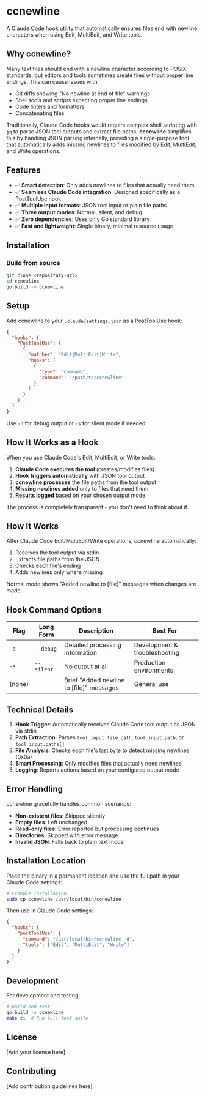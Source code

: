 # ccnewline

A Claude Code hook utility that automatically ensures files end with newline characters when using Edit, MultiEdit, and Write tools.

## Why ccnewline?

Many text files should end with a newline character according to POSIX standards, but editors and tools sometimes create files without proper line endings. This can cause issues with:

- Git diffs showing "No newline at end of file" warnings
- Shell tools and scripts expecting proper line endings
- Code linters and formatters
- Concatenating files

Traditionally, Claude Code hooks would require complex shell scripting with `jq` to parse JSON tool outputs and extract file paths. **ccnewline** simplifies this by handling JSON parsing internally, providing a single-purpose tool that automatically adds missing newlines to files modified by Edit, MultiEdit, and Write operations.

## Features

- ✅ **Smart detection**: Only adds newlines to files that actually need them
- ✅ **Seamless Claude Code integration**: Designed specifically as a PostToolUse hook
- ✅ **Multiple input formats**: JSON tool input or plain file paths
- ✅ **Three output modes**: Normal, silent, and debug
- ✅ **Zero dependencies**: Uses only Go standard library
- ✅ **Fast and lightweight**: Single binary, minimal resource usage

## Installation

### Build from source

```bash
git clone <repository-url>
cd ccnewline
go build -o ccnewline
```

## Setup

Add ccnewline to your `.claude/settings.json` as a PostToolUse hook:

```json
{
  "hooks": {
    "PostToolUse": [
      {
        "matcher": "Edit|MultiEdit|Write",
        "hooks": [
          {
            "type": "command",
            "command": "/path/to/ccnewline"
          }
        ]
      }
    ]
  }
}
```

Use `-d` for debug output or `-s` for silent mode if needed.

## How It Works as a Hook

When you use Claude Code's Edit, MultiEdit, or Write tools:

1. **Claude Code executes the tool** (creates/modifies files)
2. **Hook triggers automatically** with JSON tool output
3. **ccnewline processes** the file paths from the tool output
4. **Missing newlines added** only to files that need them
5. **Results logged** based on your chosen output mode

The process is completely transparent - you don't need to think about it.

## How It Works

After Claude Code Edit/MultiEdit/Write operations, ccnewline automatically:

1. Receives the tool output via stdin
2. Extracts file paths from the JSON
3. Checks each file's ending
4. Adds newlines only where missing

Normal mode shows "Added newline to [file]" messages when changes are made.

## Hook Command Options

| Flag | Long Form | Description | Best For |
|------|-----------|-------------|----------|
| `-d` | `--debug` | Detailed processing information | Development & troubleshooting |
| `-s` | `--silent` | No output at all | Production environments |
| (none) | | Brief "Added newline to [file]" messages | General use |

## Technical Details

1. **Hook Trigger**: Automatically receives Claude Code tool output as JSON via stdin
2. **Path Extraction**: Parses `tool_input.file_path`, `tool_input.path`, or `tool_input.paths[]`
3. **File Analysis**: Checks each file's last byte to detect missing newlines (0x0a)
4. **Smart Processing**: Only modifies files that actually need newlines
5. **Logging**: Reports actions based on your configured output mode

## Error Handling

ccnewline gracefully handles common scenarios:

- **Non-existent files**: Skipped silently
- **Empty files**: Left unchanged  
- **Read-only files**: Error reported but processing continues
- **Directories**: Skipped with error message
- **Invalid JSON**: Falls back to plain text mode

## Installation Location

Place the binary in a permanent location and use the full path in your Claude Code settings:

```bash
# Example installation
sudo cp ccnewline /usr/local/bin/ccnewline
```

Then use in Claude Code settings:

```json
{
  "hooks": {
    "postToolUse": {
      "command": "/usr/local/bin/ccnewline -d",
      "tools": ["Edit", "MultiEdit", "Write"]
    }
  }
}
```

## Development

For development and testing:

```bash
# Build and test
go build -o ccnewline
make ci  # Run full test suite
```

## License

[Add your license here]

## Contributing

[Add contribution guidelines here]
